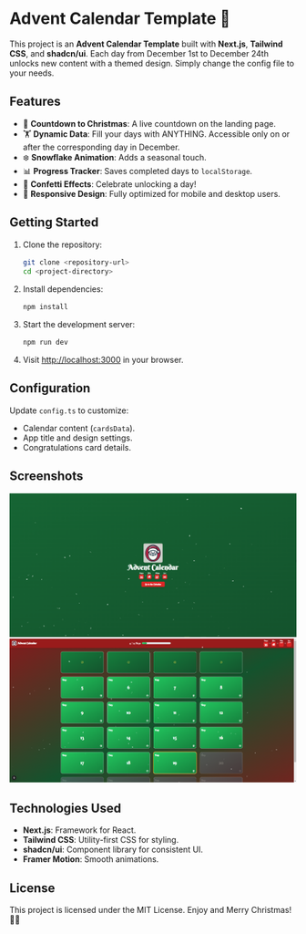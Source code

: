 # Advent Calendar Template 🎄

This project is an **Advent Calendar Template** built with **Next.js**, **Tailwind CSS**, and **shadcn/ui**. Each day from December 1st to December 24th unlocks new content with a themed design. Simply change the config file to your needs.

## Features

- 🎅 **Countdown to Christmas**: A live countdown on the landing page.
- 🏋️ **Dynamic Data**: Fill your days with ANYTHING. Accessible only on or after the corresponding day in December.
- ❄️ **Snowflake Animation**: Adds a seasonal touch.
- 📊 **Progress Tracker**: Saves completed days to `localStorage`.
- 🎉 **Confetti Effects**: Celebrate unlocking a day!
- 🎁 **Responsive Design**: Fully optimized for mobile and desktop users.

## Getting Started

1. Clone the repository:

   ```bash
   git clone <repository-url>
   cd <project-directory>
   ```

2. Install dependencies:

   ```bash
   npm install
   ```

3. Start the development server:

   ```bash
   npm run dev
   ```

4. Visit [http://localhost:3000](http://localhost:3000) in your browser.

## Configuration

Update `config.ts` to customize:

- Calendar content (`cardsData`).
- App title and design settings.
- Congratulations card details.

## Screenshots

![Home Page](/public/exampleLandingPage.png)
![Calendar Page](/public/exampleCalendarPage.png)

## Technologies Used

- **Next.js**: Framework for React.
- **Tailwind CSS**: Utility-first CSS for styling.
- **shadcn/ui**: Component library for consistent UI.
- **Framer Motion**: Smooth animations.

## License

This project is licensed under the MIT License. Enjoy and Merry Christmas! 🎄🎁
